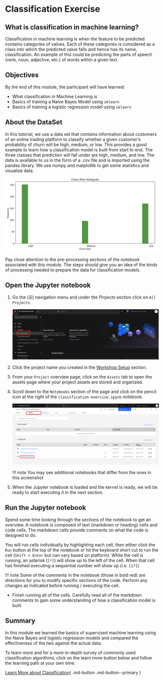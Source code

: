 # Classification Exercise

## What is classification in machine learning?

Classification in machine learning is when the feature to be predicted contains categories of values. Each of these categories is considered as a class into which the predicted value falls and hence has its name, classification. An example of this could be predicting the parts of speech (verb, noun, adjective, etc.) of words within a given text. 

## Objectives

By the end of this module, the participant will have learned:

- What classification in Machine Learning is
- Basics of training a Naive Bayes Model using `sklearn`
- Basics of training a logistic regression model using `sklearn`


## About the DataSet

In this tutorial, we use a data set that contains information about customers of an online trading platform to classify whether a given customer’s probability of churn will be high, medium, or low. This provides a good example to learn how a classification model is built from start to end. The three classes that prediction will fall under are high, medium, and low. The data is available to us in the form of a .csv file and is imported using the pandas library. We use numpy and matplotlib to get some statistics and visualize data.

![Hist plot of the Data](./assets/images/classification/hist-plot-churnrisk.png)

Pay close attention to the pre-processing sections of the notebook associated with this module. The steps should give you an idea of the kinds of processing needed to prepare the data for classification models.

## Open the Jupyter notebook

1. Go the (☰) navigation menu and under the *Projects* section click on *`All Projects`*.

      ![(☰) Menu -> Projects](./assets/images/python-and-pandas/cpd-menu-projects.png)

2. Click the project name you created in the [Workshop Setup](00-project-setup.md) section.

3. From your `Project` overview page, click on the *`Assets`* tab to open the assets page where your project assets are stored and organized.

4. Scroll down to the `Notebooks` section of the page and click on the pencil icon at the right of the `classification-exercise.ipynb` notebook.

      ![open notebook](./assets/images/classification/classification-notebook.png)
    
    !!! note
        You may see additional notebooks that differ from the ones in this screenshot


5. When the Jupyter notebook is loaded and the kernel is ready, we will be ready to start executing it in the next section.

## Run the Jupyter notebook

Spend some time looking through the sections of the notebook to get an overview. A notebook is composed of text (markdown or heading) cells and code cells. The markdown cells provide comments on what the code is designed to do.

You will run cells individually by highlighting each cell, then either click the `Run` button at the top of the notebook or hit the keyboard short cut to run the cell (`Shift + Enter` but can vary based on platform). While the cell is running, an asterisk (`[*]`) will show up to the left of the cell. When that cell has finished executing a sequential number will show up (i.e. `[17]`).

!!! note
    Some of the comments in the notebook (those in bold red) are directions for you to modify specific sections of the code. Perform any changes as indicated before running / executing the cell.

* Finish running all of the cells. Carefully read all of the markdown comments to gain some understanding of how a classification model is built.



## Summary

In this module we learned the basics of supervised machine learning using the Naive Bayes and logistic regression models and compared the effectiveness of the two against the actual data.

To learn more and for a more in-depth survey of commonly used classification algorithms, click on the learn more button below and follow the learning path at your own time.

[Learn More about Classification](https://developer.ibm.com/learningpaths/learning-path-machine-learning-for-developers/learn-classification-algorithms/){ .md-button .md-button--primary }
